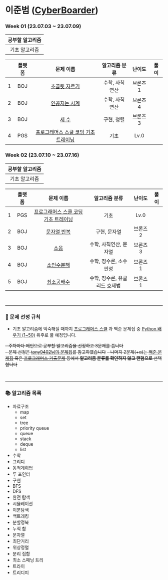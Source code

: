 # 이준범 ([CyberBoarder](https://github.com/CyberBoarder))

### Week 01 (23.07.03 ~ 23.07.09)

| 공부할 알고리즘 |
| :---: |
| 기초 알고리즘 |

|  | 플랫폼 | 문제 이름 | 알고리즘 분류 | 난이도 | 풀이 |
| :---: | :---: | :---: | :---: | :---: |  :---: |
| 1 | BOJ | <a href="https://www.acmicpc.net/problem/2163">초콜릿 자르기</a> | 수학, 사칙연산 | 브론즈1 |
| 2 | BOJ | <a href="https://www.acmicpc.net/problem/2530">인공지는 시계</a> | 수학, 사칙연산 | 브론즈4 |
| 3 | BOJ | <a href="https://www.acmicpc.net/problem/10817">세 수</a> | 구현, 정렬 | 브론즈3 |
| 4 | PGS | <a href="https://school.programmers.co.kr/learn/challenges/training?order=acceptance_desc&languages=python3">프로그래머스 스쿨 코딩 기초 트레이닝</a> | 기초 | Lv.0 |

### Week 02 (23.07.10 ~ 23.07.16)

| 공부할 알고리즘 |
| :---: |
| 기초 알고리즘 |

|  | 플랫폼 | 문제 이름 | 알고리즘 분류 | 난이도 | 풀이 |
| :---: | :---: | :---: | :---: | :---: |  :---: |
| 1 | PGS | <a href="https://school.programmers.co.kr/learn/challenges/training?order=acceptance_desc&languages=python3">프로그래머스 스쿨 코딩 기초 트레이닝</a> | 기초 | Lv.0 |
| 2 | BOJ | <a href="https://www.acmicpc.net/problem/2675">문자열 반복</a> | 구현, 문자열 | 브론즈2 |
| 3 | BOJ | <a href="https://www.acmicpc.net/problem/2935">소음</a> | 수학, 사칙연산, 문자열 | 브론즈3 |
| 4 | BOJ | <a href="https://www.acmicpc.net/problem/11653">소인수분해</a> | 수학, 정수론, 소수 판정 | 브론즈1 |
| 5 | BOJ | <a href="https://www.acmicpc.net/problem/1934">최소공배수</a> | 수학, 정수론, 유클리드 호제법 | 브론즈1 |

<br/>
<hr/>

### 📑 문제 선정 규칙
- 기초 알고리즘에 익숙해질 때까지 <a href="https://school.programmers.co.kr/learn/challenges?order=recent">프로그래머스 스쿨</a> 과 백준 문제집 중 <a href="https://www.acmicpc.net/workbook/view/459">Python 배우기 (1~50)</a> 위주로 풀 예정입니다.
  
~~- 주차마다 메인으로 공부할 알고리즘을 선정하고 3문제를 풉니다~~
  <br>
    ~~- 문제 선정은 <a href="">tony9402님의 문제집</a>를 참고하였습니다~~
~~- 나머지 2문제(+α)는 <a href="https://www.acmicpc.net/workbook/top">백준 문제집</a> 혹은 <a href="https://school.programmers.co.kr/learn/challenges?order=acceptance_desc&statuses=unsolved&levels=3%2C2&languages=python3">프로그래머스 기출문제</a> 등에서 <b>알고리즘 분류를 확인하지 않고 랜덤으로</b> 선택합니다~~

<br/>
<hr/>

### 📚 알고리즘 목록
- 자료구조 
    - map
    - set
    - tree
    - priority queue
    - queue
    - stack
    - deque
    - list
- 수학
- 그리디
- 동적계획법
- 투 포인터
- 구현
- BFS
- DFS
- 완전 탐색
- 시뮬레이션
- 이분탐색
- 백트래킹
- 분할정복
- 누적 합
- 문자열
- 최단거리
- 위상정렬
- 분리 집합
- 최소 스패닝 트리
- 트라이 
- 트리디피

